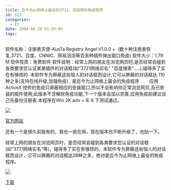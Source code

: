 ```yaml
---
title: 迄今为止网络上最全的3721、百度等的免疫程序
id: 813
categories:
  - IT
date: 2004-06-28 01:59:00
tags:
---
```


软件名称：注册表天使-KusTa Registry Angel V1.0.0 + &nbsp;(数十种注册表恢复,3721、百度、CNNIC、网易泡泡等百余种插件弹出窗口免疫) 
软件大小：1.79 M 
软件性质：免费软件 
软件说明：经常上网的朋友在浏览网页时,是否经常会碰到各类要求您认证某某插件的对话框(如“3721网络实名\" \"百度搜索\".....),碰得多了实在有够烦的. 本软件专为屏蔽这些恼人的对话框而设计,它可以屏蔽的对话框达 110 种之多(支持在线升级,加强免疫) , 是迄今为止网络上最全的免疫程序 . &nbsp;
&nbsp; &nbsp;应用ActiveX 控件的免疫只屏蔽相应的安装窗口,所以不会影响你正常浏览网页,及已安装的插件使用;此版本不含解除免疫功能,下一个版本会加以完善,应用免疫前建议自己先备份注册表.本程序在Win 2K adv + IE 6 下测试通过。

![](/images/2004/06/28_12735.gif)

[官方网站](http://www.8594.net/)

还有一个是很久前就有的，我也一直在用，现在版本也不断升级了，也贴一下。

经常上网的朋友在浏览网页时，是否经常会碰到各类要求您认证的对话框(如“3721网络实名”等)，碰得多了实在有够烦的。本软件专为屏蔽这些恼人的对话框而设计，它可以屏蔽的对话框达28种之多，绝对是迄今为止网络上最全的免疫程序。

![](http://www.loveyuki.com/attachments/month_0403/-7ya_去除对话框.gif)

[下载](http://www.loveyuki.com/attachments/month_0403/li!p_AntiActiveXnags1.02.rar)